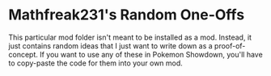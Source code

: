 # Mathfreak231's Random One-Offs

This particular mod folder isn't meant to be installed as a mod. Instead, it just contains random ideas that I just want to write down as a proof-of-concept.
If you want to use any of these in Pokemon Showdown, you'll have to copy-paste the code for them into your own mod.